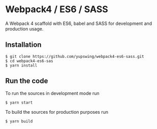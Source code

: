 # Webpack4 / ES6 / SASS

A Webpack 4 scaffold with ES6, babel and SASS for development and production usage.

## Installation

```
$ git clone https://github.com/yupswing/webpack4-es6-sass.git
$ cd webpack4-es6-sas
$ yarn install
```

## Run the code

To run the sources in development mode run
```
$ yarn start
```

To build the sources for production purposes run
```
$ yarn build
```
